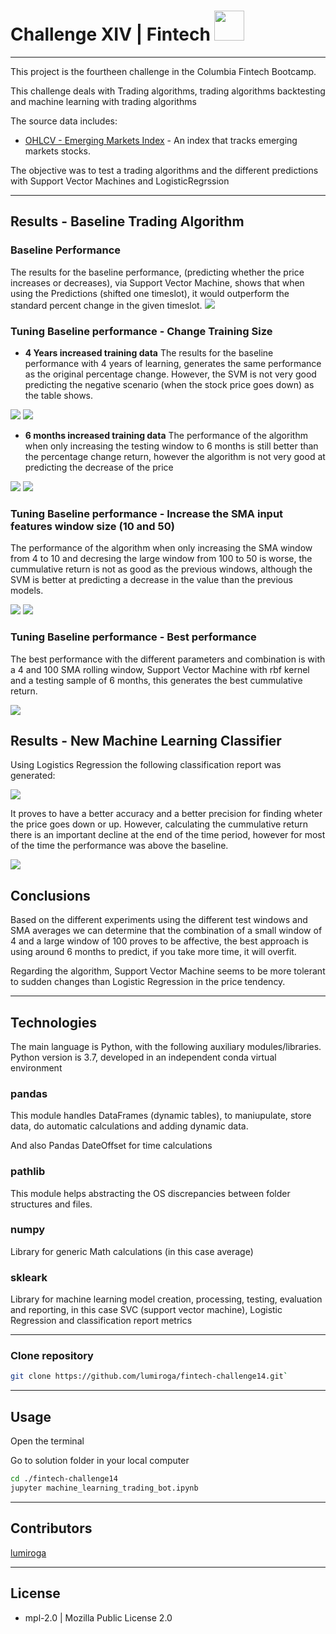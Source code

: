 # Challenge XIV | Fintech <img src="https://instructure-uploads-pdx.s3.us-west-2.amazonaws.com/account_150420000000000001/attachments/590996/columbia.png" height="48" width="48">
---
This project is the fourtheen challenge in the Columbia Fintech Bootcamp.

This challenge deals with Trading algorithms, trading algorithms backtesting and machine learning with trading algorithms


The source data includes: 

* [OHLCV - Emerging Markets Index](./Resources/emerging_markets_ohlcv.csv) - An index that tracks emerging markets stocks.

The objective was to test a trading algorithms and the different predictions with Support Vector Machines and LogisticRegrssion

---

## Results - Baseline Trading Algorithm



### Baseline Performance

The results for the baseline performance, (predicting whether the price increases or decreases), via Support Vector Machine, shows that when using the Predictions (shifted one timeslot), it would outperform the standard percent change in the given timeslot.
<img src="./assets/cummulative_return.png" >

### Tuning Baseline performance - **Change Training Size**

* **4 Years increased training data**
The results for the baseline performance with 4 years of learning, generates the same performance as the original percentage change. However, the SVM is not very good predicting the negative scenario (when the stock price goes down) as the table shows.

<img src="./assets/cummulative_return_4years.png" >
<img src="./assets/classification_report_1.png" >

* **6 months increased training data**
The performance of the algorithm when only increasing the testing window to 6 months is still better than the percentage change return, however the algorithm is not very good at predicting the decrease of the price

<img src="./assets/cummulative_return_6months.png" >
<img src="./assets/classification_report_2.png" >

### Tuning Baseline performance - **Increase the SMA input features window size (10 and 50)**

The performance of the algorithm when only increasing the SMA window from 4 to 10 and decresing the large window from 100 to 50 is worse, the cummulative return is not as good as the previous windows, although the SVM is better at predicting a decrease in the value than the previous models.

<img src="./assets/cummulative_return_10_50_window.png" >
<img src="./assets/classification_report_3.png" >

### Tuning Baseline performance - **Best performance**

The best performance with the different parameters and combination is with a 4 and 100 SMA rolling window, Support Vector Machine with rbf kernel and a testing sample of 6 months, this generates the best cummulative return.

<img src="./assets/cummulative_return_best.png" >

## Results - New Machine Learning Classifier

Using Logistics Regression the following classification report was generated:

<img src="./assets/classification_report_ml.png" >

It proves to have a better accuracy and a better precision for finding wheter the price goes down or up.
However, calculating the cummulative return there is an important decline at the end of the time period, however for most of the time the performance was above the baseline.

<img src="./assets/cummulative_return_ml.png" >

## Conclusions

Based on the different experiments using the different test windows and SMA averages we can determine that the combination of a small window of 4 and a large window of 100 proves to be affective, the best approach is using around 6 months to predict, if you take more time, it will overfit.

Regarding the algorithm, Support Vector Machine seems to be more tolerant to sudden changes than Logistic Regression in the price tendency.

---

## Technologies

The main language is Python, with the following auxiliary modules/libraries.
Python version is 3.7, developed in an independent conda virtual environment

### pandas
This module handles DataFrames (dynamic tables), to maniupulate, store data, do automatic calculations and adding dynamic data.

And also Pandas DateOffset for time calculations

### pathlib
This module helps abstracting the OS discrepancies between folder structures and files.

### numpy
Library for generic Math calculations (in this case average)


### skleark

Library for machine learning model creation, processing, testing, evaluation and reporting, in this case SVC (support vector machine), Logistic Regression and classification report metrics

---


### Clone repository
```bash
git clone https://github.com/lumiroga/fintech-challenge14.git`
```
---

## Usage

Open the terminal

Go to solution folder in your local computer

```bash
cd ./fintech-challenge14
jupyter machine_learning_trading_bot.ipynb
```


---

## Contributors

[lumiroga](https://github.com/lumiroga)

---

## License

* mpl-2.0 | Mozilla Public License 2.0